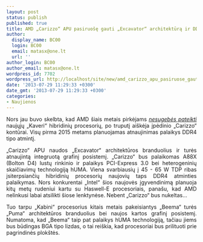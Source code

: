 ```yaml
---
layout: post
status: publish
published: true
title: AMD „Carizzo“ APU pasiruošę gauti „Excavator“ architektūrą ir DDR4 palaikymą
author:
  display_name: BC00
  login: BC00
  email: matasx@one.lt
  url: ''
author_login: BC00
author_email: matasx@one.lt
wordpress_id: 7702
wordpress_url: http://localhost/site/new/amd_carizzo_apu_pasiruose_gautii_excavator_architektura_ir_ddr4_palaikyma/
date: '2013-07-29 11:29:33 +0300'
date_gmt: '2013-07-29 11:29:33 +0300'
categories:
- Naujienos
---
```

<p style="text-align: justify;">
	Nors jau buvo skelbta, kad AMD &scaron;iais metais pirkėjams <a href="http://www.technews.lt/naujiena/n/a/amd_nemaloniai_koreguoja_kaveri_apu_isleidimo_data.html"><em>nesugebės pateikti</em></a> naujųjų &bdquo;Kaveri&ldquo; hibridinių procesorių, po truputį ai&scaron;kėja įpėdinio &bdquo;Carizzo&ldquo; kontūrai. Visų pirma 2015 metams planuojamas atnaujinimas palaikys DDR4 tipo atmintį.</p>
<p style="text-align: justify;">
	&bdquo;Carizzo&ldquo; APU naudos &bdquo;Excavator&ldquo; architektūros branduolius ir turės atnaujintą integruotą grafinį posistemį. &bdquo;Carizzo&ldquo; bus palaikomas A88X (Bolton D4) lustų rinkinio ir palaikys PCI-Express 3.0 bei heterogeninių skaičiavimų technologiją hUMA. Viena svarbiausių į 45 - 65 W TDP ribas įsiterpsiančių hibridinių procesorių naujovių taps DDR4 atminties palaikymas. Nors konkurentai &bdquo;Intel&ldquo; &scaron;ios naujovės įgyvendinimą planuoja kitų metų rudeniui kartu su Haswell-E procesoriais, pana&scaron;u, kad AMD nelinkusi labai atsilikti &scaron;iose lenktynėse. Nebent &bdquo;Carizzo&ldquo; bus nukeltas...</p>
<p style="text-align: justify;">
	Tuo tarpu &bdquo;Kabini&ldquo; procesorius kitais metais pakeisiantys &bdquo;Beema&ldquo; turės &bdquo;Puma&ldquo; architektūros branduolius bei naujos kartos grafinį posistemį. Numatoma, kad &bdquo;Beema&ldquo; taip pat palaikys hUMA technologiją, tačiau jiems bus būdingas BGA tipo lizdas, o tai rei&scaron;kia, kad procesoriai bus prilituoti prie pagrindinės plok&scaron;tės.</p>
